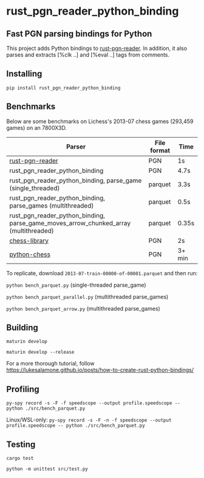 # rust_pgn_reader_python_binding
## Fast PGN parsing bindings for Python
This project adds Python bindings to [rust-pgn-reader](https://github.com/niklasf/rust-pgn-reader). In addition, it also parses and extracts [%clk ..] and [%eval ..] tags from comments.

## Installing
`pip install rust_pgn_reader_python_binding`

## Benchmarks
Below are some benchmarks on Lichess's 2013-07 chess games (293,459	games) on an 7800X3D.

| Parser                                                                     | File format | Time   |
|----------------------------------------------------------------------------|-------------|--------|
| [rust-pgn-reader](https://github.com/niklasf/rust-pgn-reader/tree/master)  | PGN         | 1s     |
| rust_pgn_reader_python_binding                                             | PGN         | 4.7s   |
| rust_pgn_reader_python_binding, parse_game (single_threaded)               | parquet     | 3.3s   |
| rust_pgn_reader_python_binding, parse_games (multithreaded)                | parquet     | 0.5s   |
| rust_pgn_reader_python_binding, parse_game_moves_arrow_chunked_array (multithreaded) | parquet     | 0.35s   |
| [chess-library](https://github.com/Disservin/chess-library)                | PGN         | 2s     |
| [python-chess](https://github.com/niklasf/python-chess)                    | PGN         | 3+ min |

To replicate, download `2013-07-train-00000-of-00001.parquet` and then run:

`python bench_parquet.py` (single-threaded parse_game)

`python bench_parquet_parallel.py` (multithreaded parse_games)

`python bench_parquet_arrow.py` (multithreaded parse_games)

## Building
`maturin develop`

`maturin develop --release`

For a more thorough tutorial, follow https://lukesalamone.github.io/posts/how-to-create-rust-python-bindings/

## Profiling
`py-spy record -s -F -f speedscope --output profile.speedscope -- python ./src/bench_parquet.py`

Linux/WSL-only:
`py-spy record -s -F -n -f speedscope --output profile.speedscope -- python ./src/bench_parquet.py`

## Testing
`cargo test`

`python -m unittest src/test.py`